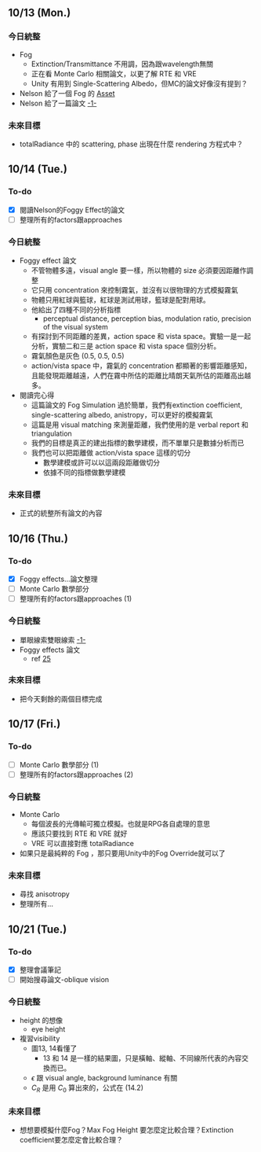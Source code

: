 ## 10/13 (Mon.)
### 今日統整
- Fog
	- Extinction/Transmittance 不用調，因為跟wavelength無關
	- 正在看 Monte Carlo 相關論文，以更了解 RTE 和 VRE
	- Unity 有用到 Single-Scattering Albedo，但MC的論文好像沒有提到？
- Nelson 給了一個 Fog 的 [Asset](https://assetstore.unity.com/packages/vfx/shaders/fullscreen-camera-effects/screen-space-fog-urp-307229?aid=1100ljSxt)
- Nelson 給了一篇論文 [-1-](https://www.nature.com/articles/s41598-021-93380-9.pdf)
### 未來目標
- totalRadiance 中的 scattering, phase 出現在什麼 rendering 方程式中？
## 10/14 (Tue.)
### To-do
- [x] 閱讀Nelson的Foggy Effect的論文
- [ ] 整理所有的factors跟approaches
### 今日統整
- Foggy effect 論文
	- 不管物體多遠，visual angle 要一樣，所以物體的 size 必須要因距離作調整
	- 它只用 concentration 來控制霧氣，並沒有以很物理的方式模擬霧氣
	- 物體只用紅球與籃球，紅球是測試用球，籃球是配對用球。
	- 他給出了四種不同的分析指標
		- perceptual distance, perception bias, modulation ratio, precision of the visual system
	- 有探討到不同距離的差異，action space 和 vista space。實驗一是一起分析，實驗二和三是 action space 和 vista space 個別分析。
	- 霧氣顏色是灰色 (0.5, 0.5, 0.5)
	- action/vista space 中，霧氣的 concentration 都顯著的影響距離感知，且能發現距離越遠，人們在霧中所估的距離比晴朗天氣所估的距離高出越多。
- 閱讀完心得
	- 這篇論文的 Fog Simulation 過於簡單，我們有extinction coefficient, single-scattering albedo, anistropy，可以更好的模擬霧氣
	- 這篇是用 visual matching 來測量距離，我們使用的是 verbal report 和 triangulation
	- 我們的目標是真正的建出指標的數學建模，而不單單只是數據分析而已
	- 我們也可以把距離做 action/vista space 這樣的切分
		- 數學建模或許可以以這兩段距離做切分
		- 依據不同的指標做數學建模
### 未來目標
- 正式的統整所有論文的內容
## 10/16 (Thu.)
### To-do
- [x] Foggy effects...論文整理
- [ ] Monte Carlo 數學部分
- [ ] 整理所有的factors跟approaches (1)
### 今日統整
- 單眼線索雙眼線索 [-1-](https://psychmemorandum.blogspot.com/2021/12/monocular-cue-binocular-cue.html)
- Foggy effects 論文
	- ref [25](https://link.springer.com/article/10.1007/s00426-018-1019-2) 
### 未來目標
- 把今天剩餘的兩個目標完成
## 10/17 (Fri.)
### To-do
- [ ] Monte Carlo 數學部分 (1)
- [ ] 整理所有的factors跟approaches (2)
### 今日統整
- Monte Carlo
	- 每個波長的光傳輸可獨立模擬。也就是RPG各自處理的意思
	- 應該只要找到 RTE 和 VRE 就好
	- VRE 可以直接對應 totalRadiance
- 如果只是最純粹的 Fog ，那只要用Unity中的Fog Override就可以了
### 未來目標
- 尋找 anisotropy
- 整理所有...
## 10/21 (Tue.)
### To-do
- [x] 整理會議筆記
- [ ] 開始搜尋論文-oblique vision
### 今日統整
- height 的想像
	- eye height
- 複習visibility
	- 圖13, 14看懂了
		- 13 和 14 是一樣的結果圖，只是橫軸、縱軸、不同線所代表的內容交換而已。
	- $\epsilon$ 跟 visual angle, background luminance 有關
	- $C_R$ 是用 $C_0$ 算出來的，公式在 (14.2)
### 未來目標
- 想想要模擬什麼Fog？Max Fog Height 要怎麼定比較合理？Extinction coefficient要怎麼定會比較合理？